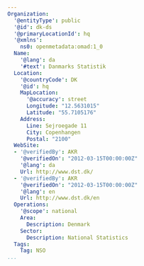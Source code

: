 ```yaml
---
Organization:
  '@entityType': public
  '@id': dk-ds
  '@primaryLocationId': hq
  '@xmlns':
    ns0: openmetadata:omad:1_0
  Name:
    '@lang': da
    '#text': Danmarks Statistik
  Location:
    '@countryCode': DK
    '@id': hq
    MapLocation:
      '@accuracy': street
      Longitude: "12.5631015"
      Latitude: "55.7105176"
    Address:
      Line: Sejroegade 11
      City: Copenhangen
      Postal: "2100"
  WebSite:
  - '@verifiedBy': AKR
    '@verifiedOn': "2012-03-15T00:00:00Z"
    '@lang': da
    Url: http://www.dst.dk/
  - '@verifiedBy': AKR
    '@verifiedOn': "2012-03-15T00:00:00Z"
    '@lang': en
    Url: http://www.dst.dk/en
  Operations:
    '@scope': national
    Area:
      Description: Denmark
    Sector:
      Description: National Statistics
  Tags:
    Tag: NSO
...
```

